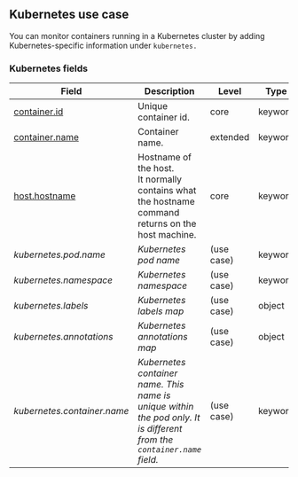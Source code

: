 ## Kubernetes use case

You can monitor containers running in a Kubernetes cluster by adding Kubernetes-specific information under `kubernetes.`


### <a name="kubernetes"></a> Kubernetes fields


| Field  | Description  | Level  | Type  | Example  |
|---|---|---|---|---|
| [container.id](../README.md#container.id)  | Unique container id. | core | keyword | `fdbef803fa2b` |
| [container.name](../README.md#container.name)  | Container name. | extended | keyword |  |
| [host.hostname](../README.md#host.hostname)  | Hostname of the host.<br/>It normally contains what the hostname command returns on the host machine. | core | keyword | `kube-high-cpu-42` |
| <a name="kubernetes.pod.name"></a>*kubernetes.pod.name* | *Kubernetes pod name* | (use case) | keyword | `foo-webserver` |
| <a name="kubernetes.namespace"></a>*kubernetes.namespace* | *Kubernetes namespace* | (use case) | keyword | `foo-team` |
| <a name="kubernetes.labels"></a>*kubernetes.labels* | *Kubernetes labels map* | (use case) | object |  |
| <a name="kubernetes.annotations"></a>*kubernetes.annotations* | *Kubernetes annotations map* | (use case) | object |  |
| <a name="kubernetes.container.name"></a>*kubernetes.container.name* | *Kubernetes container name. This name is unique within the pod only. It is different from the `container.name` field.* | (use case) | keyword |  |



